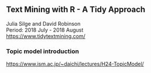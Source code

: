 
## Text Mining with R - A Tidy Approach  
Julia Silge and David Robinson   
Period: 2018 July - 2018 August  
https://www.tidytextmining.com/ 

### Topic model introduction
https://www.ism.ac.jp/~daichi/lectures/H24-TopicModel/  
